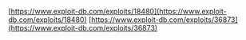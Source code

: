 [https://www.exploit-db.com/exploits/18480](https://www.exploit-db.com/exploits/18480)
[https://www.exploit-db.com/exploits/36873](https://www.exploit-db.com/exploits/36873)
